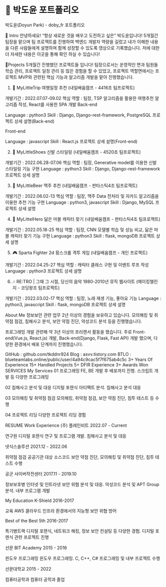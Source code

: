 # 📜 박도윤 포트폴리오
박도윤(Doyun Park) - doby_fr 포트폴리오

👋 Intro
안녕하세요! “항상 새로운 것을 배우고 도전하고 싶은” 박도윤입니다!
5개월간 팀장을 맡으며 팀 프로젝트를 진행하여 백엔드 개발자 역량을 길렀고
내가 이해한 내용을 다른 사람들에게 설명하며 함께 성장할 수 있도록 영상으로 기록했습니다.
저에 대한 더 자세한 내용은  이곳을 통해 확인 하실 수 있습니다!



📝Projects
5개월간 진행했던 프로젝트들 입니다!
팀장으로서는 운영적인 면과 팀원들 학습 관리, 프로젝트 일정 관리 등 많은 경험을 할 수 있었고,
프로젝트 역할면에서는 프로젝트 MVP와 관련된 핵심 기능과 알고리즘 개발을 맡아 진행했습니다.

1. 🛫 MyLittleTrip
여행일정 추천 (내일배움캠프 - 4416조 팀프로젝트)

개발기간 : 2022.07.07-09.02
핵심 역할 : 팀장, TSP 알고리즘을 활용한 여행추천 알고리즘 작성, React를 사용한 SPA 개발
Back-end

Language : python3
Skill : Django, Django-rest-framework, PostgreSQL
프로젝트 상세 설명(Back-end)

Front-end

Language : javascript
Skill : React.js
프로젝트 상세 설명(Front-end)



2. 👞 MyLittleShoes
신발 스타일링 (내일배움캠프 - 4520조 팀프로젝트)

개발기간 : 2022.06.28-07.06
핵심 역할 : 팀장, Generative model를 이용한 신발 스타일링 기능 구현
Language : python3
Skill : Django, Django-rest-framework
프로젝트 상세 설명



3. 🍻 MyLittleBeer
맥주 추천 (내일배움캠프 - 판타스틱4조 팀프로젝트)

개발기간 : 2022.06.02-13
핵심 역할 : 팀장, 맥주 Data 전처리 및 자카드 알고리즘을 이용한 추천 기능 구현
Language : python3, javascript
Skill : Django, MySQL
프로젝트 상세 설명



4. 👊 MyLittelHero
닮은 마블 캐릭터 찾기 (내일배움캠프 - 판타스틱4조 팀프로젝트)

개발기간 : 2022.05.18-25
핵심 역할 : 팀장, CNN 모델별 학습 및 성능 비교, 닮은 마블 캐릭터 찾기 기능 구현
Language : python3
Skill : flask, mongoDB
프로젝트 상세 설명



5. 🎮 Sparta Fighter
2d 횡스크롤 격투 게임 (내일배움캠프 - 개인 프로젝트)

개발기간 : 2022.04.25-27
핵심 역할 : 캐릭터 클래스 구현 및 이벤트 루프 작성
Language : python3
프로젝트 상세 설명



6. 🎶 RE:TRO | 그때 그 시절, 당신의 음악
1980-2010년 뮤직 웹사이트 (메이킹챌린지 - 코딩왕조 팀프로젝트)

개발기간 : 2022.03.02-17
핵심 역할 : 팀장, 노래 재생 기능, 좋아요 기능
Language : python3, javascript
Skill : flask, mongoDB
프로젝트 상세 설명

About Me
정보보안 관련 업무 2년 이상의 경험을 보유하고 있습니다.
모의해킹 및 취약점 점검, 침해사고 분석, 보안 약점 진단, 악성코드 분석 등을 진행했습니다.

프로그래밍 개발 관련해 약 3년 이상의 프리랜서 활동을 했습니다.
주로 Front-end(Vue.js, React.js) 개발, Back-end(Django, Flask, Fast API) 개발 했으며,
다양한 환경에서 배포 단계까지 진행했습니다.

GitHub
:
github.com/tkddnr924
Blog
:
asvv.tistory.com
BTLO
:
blueteamlabs.online/public/user/4a94c9cac5f7f675ab4c5c
3+
Years Of Experience
15+
Handled Projects
5+
DFIR Experience
3+
Awards Won
SERVICES
My Services
01
프로그래밍
FE, BE 개발 후 배포까지 진행. 스크립트 개발 등 다양한 프로그래밍

02
침해사고 분석 및 대응
디지털 포렌식 아티팩트 분석. 침해사고 분석 대응

03
모의해킹 및 취약점 점검
모의해킹, 취약점 점검, 보안 약점 진단, 침투 테스트 등 수행

04
프로젝트 리딩
다양한 프로젝트 리딩 경험

RESUME
Work Experience
(주) 플레인비트
2022.07 - Current

연구원
디지털 포렌식 연구 및 프로그램 개발. 침해사고 분석 및 대응

넷식스솔루션
2021.12 - 2022.06

취약점 점검
공공기관 대상 소스코드 보안 약점 진단, 모의해킹 및 취약점 진단, 침투 테스트 수행

공군 사이버작전센터
2017.11 - 2019.10

정보보호병
인터넷 및 인트라넷 보안 위협 분석 및 대응. 악성코드 분석 및 APT Group 분석. 내부 프로그램 개발


My Education
K-Shield
2016-2017

교육
AWS 클라우드 인프라 환경에서의 지능형 보안 위협 방어

Best of the Best 5th
2016-2017

특기병트랙
디지털 포렌식, 네트워크 해킹, 정보 보안 컨설팅 등 다양한 경험. 디지털 포렌식 관련 프로젝트 진행

선문 BIT Academy
2015 - 2016

윈도우 프로그래밍
윈도우 프로그래밍. C, C++, C# 프로그래밍 및 내부 프로젝트 수행

선문대학교
2015 - 2022

컴퓨터공학과
컴퓨터 공학과 졸업

